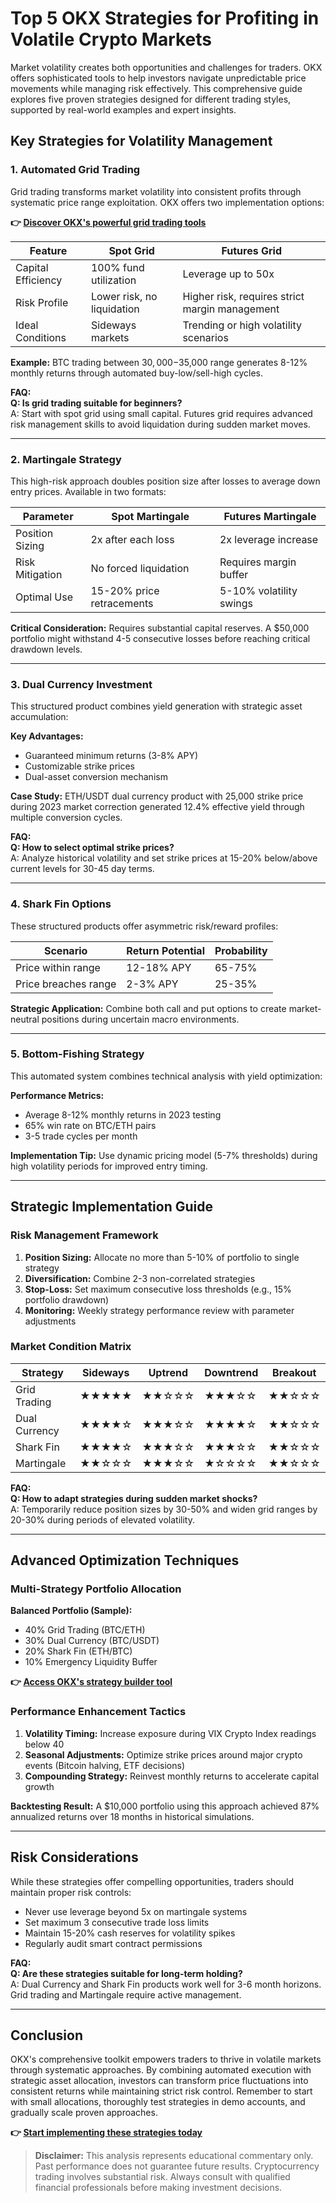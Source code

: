 # Top 5 OKX Strategies for Profiting in Volatile Crypto Markets

Market volatility creates both opportunities and challenges for traders. OKX offers sophisticated tools to help investors navigate unpredictable price movements while managing risk effectively. This comprehensive guide explores five proven strategies designed for different trading styles, supported by real-world examples and expert insights.

## Key Strategies for Volatility Management

### 1. Automated Grid Trading

Grid trading transforms market volatility into consistent profits through systematic price range exploitation. OKX offers two implementation options:

**👉 [Discover OKX's powerful grid trading tools](https://bit.ly/okx-bonus)**

| Feature | Spot Grid | Futures Grid |
|---------|-----------|--------------|
| Capital Efficiency | 100% fund utilization | Leverage up to 50x |
| Risk Profile | Lower risk, no liquidation | Higher risk, requires strict margin management |
| Ideal Conditions | Sideways markets | Trending or high volatility scenarios |

**Example:** BTC trading between $30,000-$35,000 range generates 8-12% monthly returns through automated buy-low/sell-high cycles.

**FAQ:**  
**Q: Is grid trading suitable for beginners?**  
A: Start with spot grid using small capital. Futures grid requires advanced risk management skills to avoid liquidation during sudden market moves.

---

### 2. Martingale Strategy

This high-risk approach doubles position size after losses to average down entry prices. Available in two formats:

| Parameter | Spot Martingale | Futures Martingale |
|----------|------------------|---------------------|
| Position Sizing | 2x after each loss | 2x leverage increase |
| Risk Mitigation | No forced liquidation | Requires margin buffer |
| Optimal Use | 15-20% price retracements | 5-10% volatility swings |

**Critical Consideration:** Requires substantial capital reserves. A $50,000 portfolio might withstand 4-5 consecutive losses before reaching critical drawdown levels.

---

### 3. Dual Currency Investment

This structured product combines yield generation with strategic asset accumulation:

**Key Advantages:**
- Guaranteed minimum returns (3-8% APY)
- Customizable strike prices
- Dual-asset conversion mechanism

**Case Study:** ETH/USDT dual currency product with 25,000 strike price during 2023 market correction generated 12.4% effective yield through multiple conversion cycles.

**FAQ:**  
**Q: How to select optimal strike prices?**  
A: Analyze historical volatility and set strike prices at 15-20% below/above current levels for 30-45 day terms.

---

### 4. Shark Fin Options

These structured products offer asymmetric risk/reward profiles:

| Scenario | Return Potential | Probability |
|----------|------------------|-------------|
| Price within range | 12-18% APY | 65-75% |
| Price breaches range | 2-3% APY | 25-35% |

**Strategic Application:** Combine both call and put options to create market-neutral positions during uncertain macro environments.

---

### 5. Bottom-Fishing Strategy

This automated system combines technical analysis with yield optimization:

**Performance Metrics:**
- Average 8-12% monthly returns in 2023 testing
- 65% win rate on BTC/ETH pairs
- 3-5 trade cycles per month

**Implementation Tip:** Use dynamic pricing model (5-7% thresholds) during high volatility periods for improved entry timing.

---

## Strategic Implementation Guide

### Risk Management Framework

1. **Position Sizing:** Allocate no more than 5-10% of portfolio to single strategy
2. **Diversification:** Combine 2-3 non-correlated strategies
3. **Stop-Loss:** Set maximum consecutive loss thresholds (e.g., 15% portfolio drawdown)
4. **Monitoring:** Weekly strategy performance review with parameter adjustments

### Market Condition Matrix

| Strategy | Sideways | Uptrend | Downtrend | Breakout |
|---------|----------|---------|-----------|----------|
| Grid Trading | ★★★★★ | ★★☆☆☆ | ★★★☆☆ | ★★☆☆☆ |
| Dual Currency | ★★★★☆ | ★★★☆☆ | ★★★★☆ | ★★☆☆☆ |
| Shark Fin | ★★★★☆ | ★★★☆☆ | ★★★☆☆ | ★★☆☆☆ |
| Martingale | ★★☆☆☆ | ★★★☆☆ | ★☆☆☆☆ | ★★☆☆☆ |

**FAQ:**  
**Q: How to adapt strategies during sudden market shocks?**  
A: Temporarily reduce position sizes by 30-50% and widen grid ranges by 20-30% during periods of elevated volatility.

---

## Advanced Optimization Techniques

### Multi-Strategy Portfolio Allocation

**Balanced Portfolio (Sample):**
- 40% Grid Trading (BTC/ETH)
- 30% Dual Currency (BTC/USDT)
- 20% Shark Fin (ETH/BTC)
- 10% Emergency Liquidity Buffer

**👉 [Access OKX's strategy builder tool](https://bit.ly/okx-bonus)**

### Performance Enhancement Tactics

1. **Volatility Timing:** Increase exposure during VIX Crypto Index readings below 40
2. **Seasonal Adjustments:** Optimize strike prices around major crypto events (Bitcoin halving, ETF decisions)
3. **Compounding Strategy:** Reinvest monthly returns to accelerate capital growth

**Backtesting Result:** A $10,000 portfolio using this approach achieved 87% annualized returns over 18 months in historical simulations.

---

## Risk Considerations

While these strategies offer compelling opportunities, traders should maintain proper risk controls:
- Never use leverage beyond 5x on martingale systems
- Set maximum 3 consecutive trade loss limits
- Maintain 15-20% cash reserves for volatility spikes
- Regularly audit smart contract permissions

**FAQ:**  
**Q: Are these strategies suitable for long-term holding?**  
A: Dual Currency and Shark Fin products work well for 3-6 month horizons. Grid trading and Martingale require active management.

---

## Conclusion

OKX's comprehensive toolkit empowers traders to thrive in volatile markets through systematic approaches. By combining automated execution with strategic asset allocation, investors can transform price fluctuations into consistent returns while maintaining strict risk control. Remember to start with small allocations, thoroughly test strategies in demo accounts, and gradually scale proven approaches.

**👉 [Start implementing these strategies today](https://bit.ly/okx-bonus)**

> **Disclaimer:** This analysis represents educational commentary only. Past performance does not guarantee future results. Cryptocurrency trading involves substantial risk. Always consult with qualified financial professionals before making investment decisions.